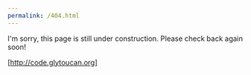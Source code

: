 ```yaml
---
permalink: /404.html
---
```

I'm sorry, this page is still under construction.  Please check back again soon!

[http://code.glytoucan.org]
